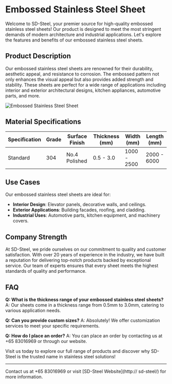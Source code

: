 # Embossed Stainless Steel Sheet

Welcome to SD-Steel, your premier source for high-quality embossed stainless steel sheets! Our product is designed to meet the most stringent demands of modern architecture and industrial applications. Let's explore the features and benefits of our embossed stainless steel sheets.

## Product Description

Our embossed stainless steel sheets are renowned for their durability, aesthetic appeal, and resistance to corrosion. The embossed pattern not only enhances the visual appeal but also provides added strength and stability. These sheets are perfect for a wide range of applications including interior and exterior architectural designs, kitchen appliances, automotive parts, and more.

![Embossed Stainless Steel Sheet](https://github.com/user-attachments/assets/2567258e-e124-4816-932d-1809bd27ef0b)

## Material Specifications

| Specification | Grade | Surface Finish | Thickness (mm) | Width (mm) | Length (mm) |
|---------------|-------|----------------|----------------|------------|-------------|
| Standard      | 304   | No.4 Polished  | 0.5 - 3.0      | 1000 - 2500| 2000 - 6000 |

## Use Cases

Our embossed stainless steel sheets are ideal for:

- **Interior Design**: Elevator panels, decorative walls, and ceilings.
- **Exterior Applications**: Building facades, roofing, and cladding.
- **Industrial Uses**: Automotive parts, kitchen equipment, and machinery covers.

## Company Strength

At SD-Steel, we pride ourselves on our commitment to quality and customer satisfaction. With over 20 years of experience in the industry, we have built a reputation for delivering top-notch products backed by exceptional service. Our team of experts ensures that every sheet meets the highest standards of quality and performance.

## FAQ

**Q: What is the thickness range of your embossed stainless steel sheets?**
A: Our sheets come in a thickness range from 0.5mm to 3.0mm, catering to various application needs.

**Q: Can you provide custom sizes?**
A: Absolutely! We offer customization services to meet your specific requirements.

**Q: How do I place an order?**
A: You can place an order by contacting us at +65 83016969 or through our website.

Visit us today to explore our full range of products and discover why SD-Steel is the trusted name in stainless steel solutions!

---

Contact us at +65 83016969 or visit [SD-Steel Website](http:// sd-steel/) for more information.